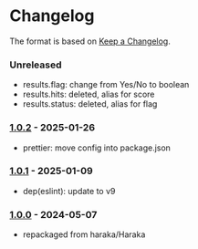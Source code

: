 # Changelog

The format is based on [Keep a Changelog](https://keepachangelog.com/).

### Unreleased

- results.flag: change from Yes/No to boolean
- results.hits: deleted, alias for score
- results.status: deleted, alias for flag

### [1.0.2] - 2025-01-26

- prettier: move config into package.json

### [1.0.1] - 2025-01-09

- dep(eslint): update to v9

### [1.0.0] - 2024-05-07

- repackaged from haraka/Haraka

[1.0.1]: https://github.com/haraka/haraka-plugin-spamassassin/releases/tag/v1.0.1
[1.0.2]: https://github.com/haraka/haraka-plugin-spamassassin/releases/tag/v1.0.2
[1.0.0]: https://github.com/haraka/haraka-plugin-spamassassin/releases/tag/1.0.0
